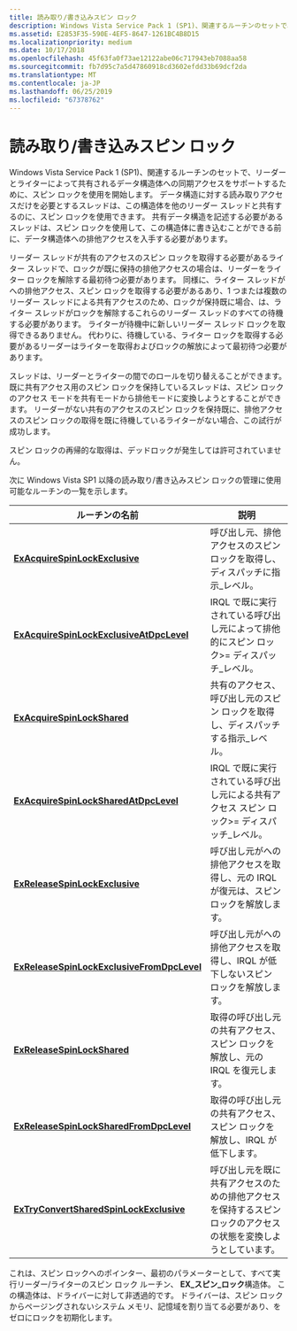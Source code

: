```yaml
---
title: 読み取り/書き込みスピン ロック
description: Windows Vista Service Pack 1 (SP1)、関連するルーチンのセットで、リーダーとライターによって共有されるデータ構造体への同期アクセスをサポートするために、スピン ロックを使用を開始します。
ms.assetid: E2853F35-590E-4EF5-8647-1261BC4B8D15
ms.localizationpriority: medium
ms.date: 10/17/2018
ms.openlocfilehash: 45f63fa0f73ae12122abe06c717943eb7088aa58
ms.sourcegitcommit: fb7d95c7a5d47860918cd3602efdd33b69dcf2da
ms.translationtype: MT
ms.contentlocale: ja-JP
ms.lasthandoff: 06/25/2019
ms.locfileid: "67378762"
---
```

# <a name="readerwriter-spin-locks"></a>読み取り/書き込みスピン ロック


Windows Vista Service Pack 1 (SP1)、関連するルーチンのセットで、リーダーとライターによって共有されるデータ構造体への同期アクセスをサポートするために、スピン ロックを使用を開始します。 データ構造に対する読み取りアクセスだけを必要とするスレッドは、この構造体を他のリーダー スレッドと共有するのに、スピン ロックを使用できます。 共有データ構造を記述する必要があるスレッドは、スピン ロックを使用して、この構造体に書き込むことができる前に、データ構造体への排他アクセスを入手する必要があります。

リーダー スレッドが共有のアクセスのスピン ロックを取得する必要があるライター スレッドで、ロックが既に保持の排他アクセスの場合は、リーダーをライター ロックを解除する最初待つ必要があります。 同様に、ライター スレッドがへの排他アクセス、スピン ロックを取得する必要があるあり、1 つまたは複数のリーダー スレッドによる共有アクセスのため、ロックが保持既に場合、は、ライター スレッドがロックを解除するこれらのリーダー スレッドのすべての待機する必要があります。 ライターが待機中に新しいリーダー スレッド ロックを取得できるありません。 代わりに、待機している、ライター ロックを取得する必要があるリーダーはライターを取得およびロックの解放によって最初待つ必要があります。

スレッドは、リーダーとライターの間でのロールを切り替えることができます。 既に共有アクセス用のスピン ロックを保持しているスレッドは、スピン ロックのアクセス モードを共有モードから排他モードに変換しようとすることができます。 リーダーがない共有のアクセスのスピン ロックを保持既に、排他アクセスのスピン ロックの取得を既に待機しているライターがない場合、この試行が成功します。

スピン ロックの再帰的な取得は、デッドロックが発生しては許可されていません。

次に Windows Vista SP1 以降の読み取り/書き込みスピン ロックの管理に使用可能なルーチンの一覧を示します。

| ルーチンの名前                                                                                | 説明                                                                                                           |
|---------------------------------------------------------------------------------------------|-----------------------------------------------------------------------------------------------------------------------|
| [**ExAcquireSpinLockExclusive**](https://docs.microsoft.com/previous-versions/windows/hardware/drivers/hh451007(v=vs.85))                         | 呼び出し元、排他アクセスのスピン ロックを取得し、ディスパッチに指示\_レベル。                      |
| [**ExAcquireSpinLockExclusiveAtDpcLevel**](https://docs.microsoft.com/previous-versions/windows/hardware/drivers/hh451009(v=vs.85))    | IRQL で既に実行されている呼び出し元によって排他的にスピン ロック&gt;= ディスパッチ\_レベル。          |
| [**ExAcquireSpinLockShared**](https://docs.microsoft.com/previous-versions/windows/hardware/drivers/hh451053(v=vs.85))                               | 共有のアクセス、呼び出し元のスピン ロックを取得し、ディスパッチする指示\_レベル。                         |
| [**ExAcquireSpinLockSharedAtDpcLevel**](https://docs.microsoft.com/previous-versions/windows/hardware/drivers/hh451055(v=vs.85))           | IRQL で既に実行されている呼び出し元による共有アクセス スピン ロック&gt;= ディスパッチ\_レベル。             |
| [**ExReleaseSpinLockExclusive**](https://msdn.microsoft.com/library/windows/hardware/hh451061)                        | 呼び出し元がへの排他アクセスを取得し、元の IRQL が復元は、スピン ロックを解放します。                   |
| [**ExReleaseSpinLockExclusiveFromDpcLevel**](https://docs.microsoft.com/previous-versions/windows/hardware/drivers/hh451058(v=vs.85)) | 呼び出し元がへの排他アクセスを取得し、IRQL が低下しないスピン ロックを解放します。                      |
| [**ExReleaseSpinLockShared**](https://msdn.microsoft.com/library/windows/hardware/hh451067)                              | 取得の呼び出し元の共有アクセス、スピン ロックを解放し、元の IRQL を復元します。                      |
| [**ExReleaseSpinLockSharedFromDpcLevel**](https://docs.microsoft.com/previous-versions/windows/hardware/drivers/hh451064(v=vs.85))      | 取得の呼び出し元の共有アクセス、スピン ロックを解放し、IRQL が低下します。                         |
| [**ExTryConvertSharedSpinLockExclusive**](https://docs.microsoft.com/windows-hardware/drivers/ddi/content/wdm/nf-wdm-extryconvertsharedspinlockexclusive)      | 呼び出し元を既に共有アクセスのための排他アクセスを保持するスピン ロックのアクセスの状態を変換しようとしています。 |

 

これは、スピン ロックへのポインター、最初のパラメーターとして、すべて実行リーダー/ライターのスピン ロック ルーチン、 **EX\_スピン\_ロック**構造体。 この構造体は、ドライバーに対して非透過的です。 ドライバーは、スピン ロックからページングされないシステム メモリ、記憶域を割り当てる必要があり、をゼロにロックを初期化します。

 

 




